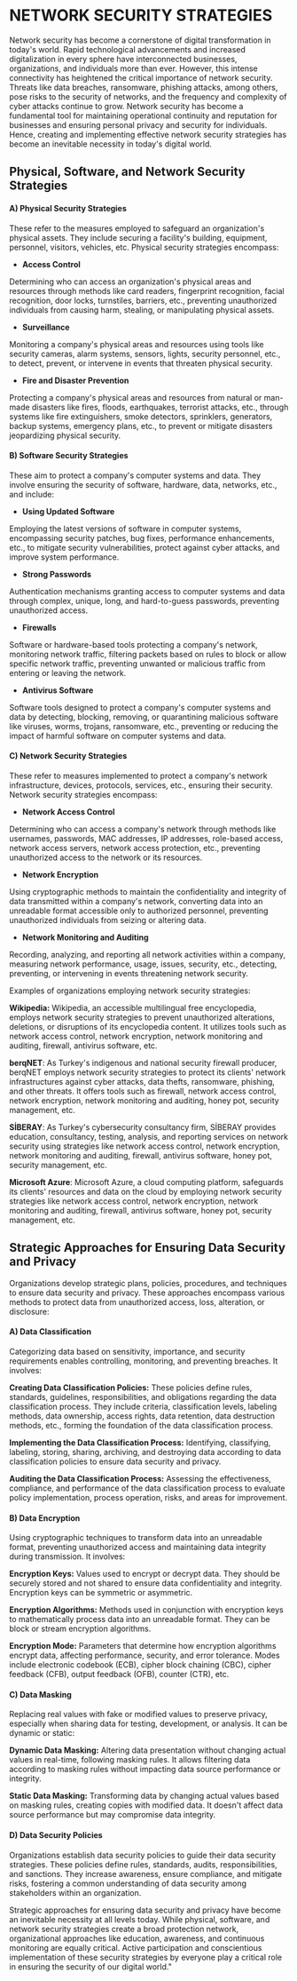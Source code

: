 # NETWORK SECURITY STRATEGIES

Network security has become a cornerstone of digital transformation in today's world. Rapid technological advancements and increased digitalization in every sphere have interconnected businesses, organizations, and individuals more than ever. However, this intense connectivity has heightened the critical importance of network security. Threats like data breaches, ransomware, phishing attacks, among others, pose risks to the security of networks, and the frequency and complexity of cyber attacks continue to grow. Network security has become a fundamental tool for maintaining operational continuity and reputation for businesses and ensuring personal privacy and security for individuals. Hence, creating and implementing effective network security strategies has become an inevitable necessity in today's digital world.

## Physical, Software, and Network Security Strategies

#### A) **Physical Security Strategies** 
These refer to the measures employed to safeguard an organization's physical assets. They include securing a facility's building, equipment, personnel, visitors, vehicles, etc. Physical security strategies encompass:

* **Access Control**

Determining who can access an organization's physical areas and resources through methods like card readers, fingerprint recognition, facial recognition, door locks, turnstiles, barriers, etc., preventing unauthorized individuals from causing harm, stealing, or manipulating physical assets.

* **Surveillance**

Monitoring a company's physical areas and resources using tools like security cameras, alarm systems, sensors, lights, security personnel, etc., to detect, prevent, or intervene in events that threaten physical security.

* **Fire and Disaster Prevention**

Protecting a company's physical areas and resources from natural or man-made disasters like fires, floods, earthquakes, terrorist attacks, etc., through systems like fire extinguishers, smoke detectors, sprinklers, generators, backup systems, emergency plans, etc., to prevent or mitigate disasters jeopardizing physical security.

#### B) **Software Security Strategies**

These aim to protect a company's computer systems and data. They involve ensuring the security of software, hardware, data, networks, etc., and include:

* **Using Updated Software**

Employing the latest versions of software in computer systems, encompassing security patches, bug fixes, performance enhancements, etc., to mitigate security vulnerabilities, protect against cyber attacks, and improve system performance.

* **Strong Passwords**

Authentication mechanisms granting access to computer systems and data through complex, unique, long, and hard-to-guess passwords, preventing unauthorized access.

* **Firewalls**

Software or hardware-based tools protecting a company's network, monitoring network traffic, filtering packets based on rules to block or allow specific network traffic, preventing unwanted or malicious traffic from entering or leaving the network.

* **Antivirus Software**

Software tools designed to protect a company's computer systems and data by detecting, blocking, removing, or quarantining malicious software like viruses, worms, trojans, ransomware, etc., preventing or reducing the impact of harmful software on computer systems and data.

#### C) **Network Security Strategies**

These refer to measures implemented to protect a company's network infrastructure, devices, protocols, services, etc., ensuring their security. Network security strategies encompass:

* **Network Access Control**

Determining who can access a company's network through methods like usernames, passwords, MAC addresses, IP addresses, role-based access, network access servers, network access protection, etc., preventing unauthorized access to the network or its resources.

* **Network Encryption**

Using cryptographic methods to maintain the confidentiality and integrity of data transmitted within a company's network, converting data into an unreadable format accessible only to authorized personnel, preventing unauthorized individuals from seizing or altering data.

* **Network Monitoring and Auditing**

Recording, analyzing, and reporting all network activities within a company, measuring network performance, usage, issues, security, etc., detecting, preventing, or intervening in events threatening network security.

Examples of organizations employing network security strategies:

**Wikipedia:** Wikipedia, an accessible multilingual free encyclopedia, employs network security strategies to prevent unauthorized alterations, deletions, or disruptions of its encyclopedia content. It utilizes tools such as network access control, network encryption, network monitoring and auditing, firewall, antivirus software, etc.

**berqNET**: As Turkey's indigenous and national security firewall producer, berqNET employs network security strategies to protect its clients' network infrastructures against cyber attacks, data thefts, ransomware, phishing, and other threats. It offers tools such as firewall, network access control, network encryption, network monitoring and auditing, honey pot, security management, etc.

**SİBERAY**: As Turkey's cybersecurity consultancy firm, SİBERAY provides education, consultancy, testing, analysis, and reporting services on network security using strategies like network access control, network encryption, network monitoring and auditing, firewall, antivirus software, honey pot, security management, etc.

**Microsoft Azure**: Microsoft Azure, a cloud computing platform, safeguards its clients' resources and data on the cloud by employing network security strategies like network access control, network encryption, network monitoring and auditing, firewall, antivirus software, honey pot, security management, etc.

## Strategic Approaches for Ensuring Data Security and Privacy

Organizations develop strategic plans, policies, procedures, and techniques to ensure data security and privacy. These approaches encompass various methods to protect data from unauthorized access, loss, alteration, or disclosure:

#### A)  **Data Classification**

Categorizing data based on sensitivity, importance, and security requirements enables controlling, monitoring, and preventing breaches. It involves:

**Creating Data Classification Policies:** These policies define rules, standards, guidelines, responsibilities, and obligations regarding the data classification process. They include criteria, classification levels, labeling methods, data ownership, access rights, data retention, data destruction methods, etc., forming the foundation of the data classification process.

**Implementing the Data Classification Process:** Identifying, classifying, labeling, storing, sharing, archiving, and destroying data according to data classification policies to ensure data security and privacy.

**Auditing the Data Classification Process:** Assessing the effectiveness, compliance, and performance of the data classification process to evaluate policy implementation, process operation, risks, and areas for improvement.

#### B) **Data Encryption**

Using cryptographic techniques to transform data into an unreadable format, preventing unauthorized access and maintaining data integrity during transmission. It involves:

**Encryption Keys:** Values used to encrypt or decrypt data. They should be securely stored and not shared to ensure data confidentiality and integrity. Encryption keys can be symmetric or asymmetric.

**Encryption Algorithms:** Methods used in conjunction with encryption keys to mathematically process data into an unreadable format. They can be block or stream encryption algorithms.

**Encryption Mode:** Parameters that determine how encryption algorithms encrypt data, affecting performance, security, and error tolerance. Modes include electronic codebook (ECB), cipher block chaining (CBC), cipher feedback (CFB), output feedback (OFB), counter (CTR), etc.

#### C) **Data Masking**

Replacing real values with fake or modified values to preserve privacy, especially when sharing data for testing, development, or analysis. It can be dynamic or static:

**Dynamic Data Masking:** Altering data presentation without changing actual values in real-time, following masking rules. It allows filtering data according to masking rules without impacting data source performance or integrity.

**Static Data Masking:** Transforming data by changing actual values based on masking rules, creating copies with modified data. It doesn't affect data source performance but may compromise data integrity.

#### D) **Data Security Policies**

Organizations establish data security policies to guide their data security strategies. These policies define rules, standards, audits, responsibilities, and sanctions. They increase awareness, ensure compliance, and mitigate risks, fostering a common understanding of data security among stakeholders within an organization.

Strategic approaches for ensuring data security and privacy have become an inevitable necessity at all levels today. While physical, software, and network security strategies create a broad protection network, organizational approaches like education, awareness, and continuous monitoring are equally critical. Active participation and conscientious implementation of these security strategies by everyone play a critical role in ensuring the security of our digital world."
